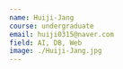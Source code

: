 ```yaml
---
name: Huiji-Jang
course: undergraduate
email: huiji0315@naver.com
field: AI, DB, Web
image: ./Huiji-Jang.jpg
---
```

